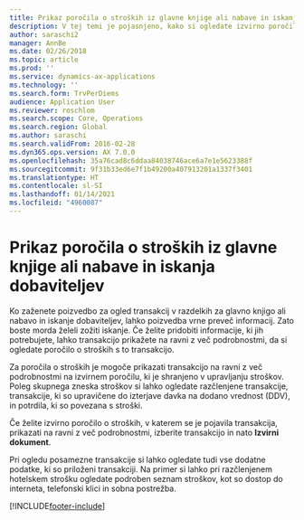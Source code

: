 ```yaml
---
title: Prikaz poročila o stroških iz glavne knjige ali nabave in iskanja dobaviteljev
description: V tej temi je pojasnjeno, kako si ogledate izvirno poročilo o stroških, v katerem se je pojavila transakcija.
author: saraschi2
manager: AnnBe
ms.date: 02/26/2018
ms.topic: article
ms.prod: ''
ms.service: dynamics-ax-applications
ms.technology: ''
ms.search.form: TrvPerDiems
audience: Application User
ms.reviewer: roschlom
ms.search.scope: Core, Operations
ms.search.region: Global
ms.author: saraschi
ms.search.validFrom: 2016-02-28
ms.dyn365.ops.version: AX 7.0.0
ms.openlocfilehash: 35a76cad8c6ddaa84038746ace6a7e1e5623388f
ms.sourcegitcommit: 9f31b33ed6e7f1b49200a407913201a1337f3401
ms.translationtype: HT
ms.contentlocale: sl-SI
ms.lasthandoff: 01/14/2021
ms.locfileid: "4960087"
---
```

# <a name="view-an-expense-report-from-general-ledger-or-procurement-and-sourcing"></a>Prikaz poročila o stroških iz glavne knjige ali nabave in iskanja dobaviteljev

Ko zaženete poizvedbo za ogled transakcij v razdelkih za glavno knjigo ali nabavo in iskanje dobaviteljev, lahko poizvedba vrne preveč informacij. Zato boste morda želeli zožiti iskanje. Če želite pridobiti informacije, ki jih potrebujete, lahko transakcijo prikažete na ravni z več podrobnostmi, da si ogledate poročilo o stroških s to transakcijo.

Za poročila o stroških je mogoče prikazati transakcijo na ravni z več podrobnostmi na izvirnem poročilu, ki je shranjeno v upravljanju stroškov. Poleg skupnega zneska stroškov si lahko ogledate razčlenjene transakcije, transakcije, ki so upravičene do izterjave davka na dodano vrednost (DDV), in potrdila, ki so povezana s stroški.

Če želite izvirno poročilo o stroških, v katerem se je pojavila transakcija, prikazati na ravni z več podrobnostmi, izberite transakcijo in nato **Izvirni dokument**.

Pri ogledu posamezne transakcije si lahko ogledate tudi vse dodatne podatke, ki so priloženi transakciji. Na primer si lahko pri razčlenjenem hotelskem strošku ogledate podroben seznam stroškov, kot so dostop do interneta, telefonski klici in sobna postrežba.


[!INCLUDE[footer-include](../includes/footer-banner.md)]